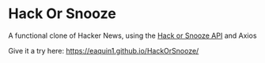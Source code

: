 # Hack Or Snooze

A functional clone of Hacker News, using the [Hack or Snooze API](https://hackorsnoozeapi.docs.apiary.io/#) and Axios

Give it a try here: https://eaquin1.github.io/HackOrSnooze/
